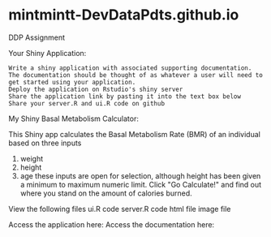 # mintmintt-DevDataPdts.github.io

DDP Assignment

Your Shiny Application:

    Write a shiny application with associated supporting documentation. The documentation should be thought of as whatever a user will need to get started using your application.
    Deploy the application on Rstudio's shiny server
    Share the application link by pasting it into the text box below
    Share your server.R and ui.R code on github

My Shiny Basal Metabolism Calculator:

This Shiny app calculates the Basal Metabolism Rate (BMR) of an individual based on three inputs
1. weight
2. height
3. age
these inputs are open for selection, although height has been given a minimum to maximum numeric limit.
Click "Go Calculate!" and find out where you stand on the amount of calories burned.

  View the following files
  ui.R code
  server.R code
  html file
  image file

Access the application here:
Access the documentation here:



